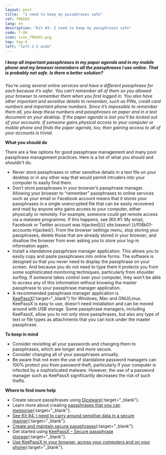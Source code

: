 ```yaml
---
layout: post
title:  "I need to keep my passphrases safe"
ref: f06k03
lang: en
description: "Kit #3. I need to keep my passphrases safe"
code: f-06
icon: icon_f06k03.png
top: top-4
left: "left-2-5 wide"
---
```


##### I keep all important passphrases in my paper agenda and in my mobile phone and my browser remembers all the passphrases I use online. That is probably not safe. Is there a better solution?

*You’re using several online services and have a different passphrase for each because it’s safer. You can’t remember all of them so you allowed your browser to remember them when you first logged in. You also have other important and sensitive details to remember, such as PINs, credit card numbers and important phone numbers. Since it’s impossible to remember them all, you keep these numbers and passphrases on paper and in a text document on your desktop. If the paper agenda is lost you’ll be locked out of your accounts. If someone gains physical access to your computer or mobile phone and finds the paper agenda, too, then gaining access to all of your accounts is trivial.*

**What you should do**

There are a few options for good passphrase management and many poor passphrase management practices. Here is a list of what you should and *shouldn’t* do. 

+ Never store passphrases or other sensitive details in a text file on your desktop or in any other way that would permit intruders into your computer to easily find them. 
+ Don’t store passphrases in your browser’s passphrase manager. Allowing your browser to “remember” passphrases to online services such as your email or Facebook account means that it stores your passphrases in a single unencrypted file that can be easily recovered and read by anyone who gains access to your computer, either physically or remotely. For example, someone could get remote access via a malware programme. If this happens, see [Kit #1: My email, Facebook or Twitter account was hijacked]({{ site.baseurl }}/f08k01-accounts-hijacked/). From the browser settings menu, stop storing your passphrases, delete those that are already stored in your browser, and disallow the browser from ever asking you to store your log-in information again. 
+ Install a standalone passphrase manager application. This allows you to easily copy and paste passphrases into online forms. The software is designed so that you never need to display the passphrase on your screen. And because you do not need to type them it protects you from some sophisticated monitoring techniques, particularly from shoulder surfing. If someone takes control over your computer, they won’t be able to access any of this information without knowing the master passphrase to your passphrase manager application.
+ A recommended passphrase manager application is [KeePassX](https://www.keepassx.org/){:target="_blank"} for Windows, Mac and GNU/Linux. KeePassX is easy to use, doesn’t need installation and can be moved around with USB storage. Some passphrase managers, including KeePassX, allow you to not only store passphrases, but also any type of text or file types as attachments that you can lock under the master passphrase. 

**To keep in mind**

+ Consider revisiting all your passwords and changing them to passphrases, which are longer and more secure. 
+ Consider changing all of your passphrases annually. 
+ Be aware that not even the use of standalone password managers can 100% protect you from password theft, particularly if your computer is infected by a sophisticated malware. However, the use of a password manager such as KeePassX significantly decreases the risk of such thefts.

**Where to find more help**

+ Create secure passphrases using [Diceware](http://en.wikipedia.org/wiki/Diceware){:target="_blank"}. 
+ Learn more about creating [passphrases that you can memorise](https://firstlook.org/theintercept/2015/03/26/passphrases-can-memorize-attackers-cant-guess/){:target="_blank"}. 
+ [See Kit #4. I need to carry around sensitive data in a secure manner](https://www.apc.org/en/irhr/digital-security-first-aid-kit-4){:target="_blank"}. 
+ [Create and maintain secure passphrases](https://securityinabox.org/en/chapter-3){:target="_blank"}. 
+ Get started using [KeePassX – Secure passphrase storage](https://ssd.eff.org/en/module/how-use-keepassx){:target="_blank"}. 
+ [Use KeePassX in your browser, across your computers and on your phone](http://www.howtogeek.com/165882/how-to-use-keepass-in-your-browser-across-your-computers-and-on-your-phone/){:target="_blank"}. 